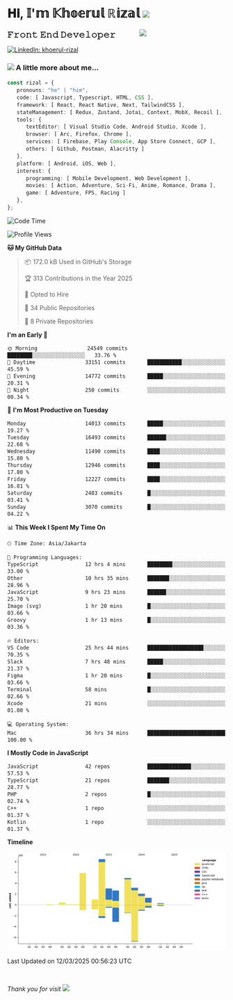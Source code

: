 <h1> 𝐇𝐢, 𝕀'𝕞 𝕂𝕙𝕠𝕖𝕣𝕦𝕝 ℝ𝕚𝕫𝕒𝕝 <img src="https://media.giphy.com/media/mGcNjsfWAjY5AEZNw6/giphy.gif" width="50"></h1>
<img align='right' src="https://media.giphy.com/media/v1.Y2lkPTc5MGI3NjExOWI2ajR2NGJubzBsZHFuaHMwajRrcDNsNXJwOG8yb3F0NjhkNXF4OSZlcD12MV9pbnRlcm5hbF9naWZfYnlfaWQmY3Q9cw/fkZukR450RQ1qnGaq9/giphy.gif" width="200">
<strong style="font-size:20px;">𝙵𝚛𝚘𝚗𝚝 𝙴𝚗𝚍 𝙳𝚎𝚟𝚎𝚕𝚘𝚙𝚎𝚛</strong>
</p></em>

[![LinkedIn: khoerul-rizal](https://img.shields.io/badge/khoerul--rizal-blue?style=flat-square&logo=Linkedin&logoColor=white&link=https://www.linkedin.com/in/khoerul-rizal/)](https://www.linkedin.com/in/khoerul-rizal/)

### <img src="https://media.giphy.com/media/VgCDAzcKvsR6OM0uWg/giphy.gif" width="50"> A little more about me...

```typescript
const rizal = {
   pronouns: "he" | "him",
   code: [ Javascript, Typescript, HTML, CSS ],
   framework: [ React, React Native, Next, TailwindCSS ],
   stateManagement: [ Redux, Zustand, Jotai, Context, MobX, Recoil ],
   tools: {
      textEditor: [ Visual Studio Code, Android Studio, Xcode ],
      browser: [ Arc, Firefox, Chrome ],
      services: [ Firebase, Play Console, App Store Connect, GCP ],
      others: [ Github, Postman, Alacritty ]
   },
   platform: [ Android, iOS, Web ],
   interest: {
      programming: [ Mobile Development, Web Development ],
      movies: [ Action, Adventure, Sci-Fi, Anime, Romance, Drama ],
      game: [ Adventure, FPS, Racing ]
   },
};
```

<!--START_SECTION:waka-->
![Code Time](http://img.shields.io/badge/Code%20Time-2%2C340%20hrs%2042%20mins-blue)

![Profile Views](http://img.shields.io/badge/Profile%20Views-0-blue)

**🐱 My GitHub Data** 

> 📦 172.0 kB Used in GitHub's Storage 
 > 
> 🏆 313 Contributions in the Year 2025
 > 
> 💼 Opted to Hire
 > 
> 📜 34 Public Repositories 
 > 
> 🔑 8 Private Repositories 
 > 
**I'm an Early 🐤** 

```text
🌞 Morning                24549 commits       ████████░░░░░░░░░░░░░░░░░   33.76 % 
🌆 Daytime                33151 commits       ███████████░░░░░░░░░░░░░░   45.59 % 
🌃 Evening                14772 commits       █████░░░░░░░░░░░░░░░░░░░░   20.31 % 
🌙 Night                  250 commits         ░░░░░░░░░░░░░░░░░░░░░░░░░   00.34 % 
```
📅 **I'm Most Productive on Tuesday** 

```text
Monday                   14013 commits       █████░░░░░░░░░░░░░░░░░░░░   19.27 % 
Tuesday                  16493 commits       ██████░░░░░░░░░░░░░░░░░░░   22.68 % 
Wednesday                11490 commits       ████░░░░░░░░░░░░░░░░░░░░░   15.80 % 
Thursday                 12946 commits       ████░░░░░░░░░░░░░░░░░░░░░   17.80 % 
Friday                   12227 commits       ████░░░░░░░░░░░░░░░░░░░░░   16.81 % 
Saturday                 2483 commits        █░░░░░░░░░░░░░░░░░░░░░░░░   03.41 % 
Sunday                   3070 commits        █░░░░░░░░░░░░░░░░░░░░░░░░   04.22 % 
```


📊 **This Week I Spent My Time On** 

```text
🕑︎ Time Zone: Asia/Jakarta

💬 Programming Languages: 
TypeScript               12 hrs 4 mins       ████████░░░░░░░░░░░░░░░░░   33.00 % 
Other                    10 hrs 35 mins      ███████░░░░░░░░░░░░░░░░░░   28.96 % 
JavaScript               9 hrs 23 mins       ██████░░░░░░░░░░░░░░░░░░░   25.70 % 
Image (svg)              1 hr 20 mins        █░░░░░░░░░░░░░░░░░░░░░░░░   03.66 % 
Groovy                   1 hr 13 mins        █░░░░░░░░░░░░░░░░░░░░░░░░   03.36 % 

🔥 Editors: 
VS Code                  25 hrs 44 mins      ██████████████████░░░░░░░   70.35 % 
Slack                    7 hrs 48 mins       █████░░░░░░░░░░░░░░░░░░░░   21.37 % 
Figma                    1 hr 20 mins        █░░░░░░░░░░░░░░░░░░░░░░░░   03.66 % 
Terminal                 58 mins             █░░░░░░░░░░░░░░░░░░░░░░░░   02.66 % 
Xcode                    21 mins             ░░░░░░░░░░░░░░░░░░░░░░░░░   01.00 % 

💻 Operating System: 
Mac                      36 hrs 34 mins      █████████████████████████   100.00 % 
```

**I Mostly Code in JavaScript** 

```text
JavaScript               42 repos            ██████████████░░░░░░░░░░░   57.53 % 
TypeScript               21 repos            ███████░░░░░░░░░░░░░░░░░░   28.77 % 
PHP                      2 repos             █░░░░░░░░░░░░░░░░░░░░░░░░   02.74 % 
C++                      1 repo              ░░░░░░░░░░░░░░░░░░░░░░░░░   01.37 % 
Kotlin                   1 repo              ░░░░░░░░░░░░░░░░░░░░░░░░░   01.37 % 
```



**Timeline**

![Lines of Code chart](https://raw.githubusercontent.com/khoerulrizal/khoerulrizal/main/assets/bar_graph.png)


 Last Updated on 12/03/2025 00:56:23 UTC
<!--END_SECTION:waka-->
</details>
<br/>

<em>Thank you for visit</em> <img src="https://media.giphy.com/media/v1.Y2lkPTc5MGI3NjExcHdvNm1qZWtjaGw0ZjdwM3Z3NnY2dHlueTVuODBta2FiY20wM2YybSZlcD12MV9pbnRlcm5hbF9naWZfYnlfaWQmY3Q9cw/tV25tpdKqdFa9x81k2/giphy.gif" width="40">
